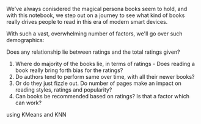 We've always conisdered the magical persona books seem to hold, and with this notebook, we step out on a journey to see what kind of books really drives people to read in this era of modern smart devices.

With such a vast, overwhelming number of factors, we'll go over such demographics:

Does any relationship lie between ratings and the total ratings given?
1. Where do majority of the books lie, in terms of ratings - Does reading a book really bring forth bias for the ratings?
2. Do authors tend to perform same over time, with all their newer books? 
3. Or do they just fizzle out. Do number of pages make an impact on reading styles, ratings and popularity? 
4. Can books be recommended based on ratings? Is that a factor which can work?

using KMeans and KNN

